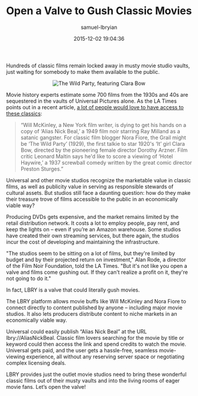 ﻿---
author: samuel-lbryian
title: Open a Valve to Gush Classic Movies
date: '2015-12-02 19:04:36'
---

Hundreds of classic films remain locked away in musty movie studio vaults, just waiting for somebody to make them available to the public.

<p style="text-align: center;"><img src="http://i.imgur.com/Au1b610.jpg" alt="The Wild Party, featuring Clara Bow"></p>

Movie history experts estimate some 700 films from the 1930s and 40s are sequestered in the vaults of Universal Pictures alone. As the LA Times points out in a recent article, [a lot of people would love to have access to these classics](http://www.latimes.com/business/hiltzik/la-fi-hiltzik-20151025-column.html):

>“Will McKinley, a New York film writer, is dying to get his hands on a copy of ‘Alias Nick Beal,’ a 1949 film noir starring Ray Milland as a satanic gangster. For classic film blogger Nora Fiore, the Grail might be ‘The Wild Party’ (1929), the first talkie to star 1920's ‘It’ girl Clara Bow, directed by the pioneering female director Dorothy Arzner. Film critic Leonard Maltin says he'd like to score a viewing of ‘Hotel Haywire,’ a 1937 screwball comedy written by the great comic director Preston Sturges.”

Universal and other movie studios recognize the marketable value in classic films, as well as publicity value in serving as responsible stewards of cultural assets. But studios still face a daunting question: how do they make their treasure trove of films accessible to the public in an economically viable way?

Producing DVDs gets expensive, and the market remains limited by the retail distribution network. It costs a lot to employ people, pay rent, and keep the lights on – even if you’re an Amazon warehouse. Some studios have created their own streaming services, but there again, the studios incur the cost of developing and maintaining the infrastructure.

"The studios seem to be sitting on a lot of films, but they're limited by budget and by their projected return on investment," Alan Rode, a director of the Film Noir Foundation, told the LA Times. "But it's not like you open a valve and films come gushing out. If they can't realize a profit on it, they're not going to do it."

In fact, LBRY is a valve that could literally gush movies.

The LBRY platform allows movie buffs like Will McKinley and Nora Fiore to connect directly to content published by anyone – including major movie studios. It also lets producers distribute content to niche markets in an economically viable way.

Universal could easily publish “Alias Nick Beal” at the URL lbry://AliasNickBeal. Classic film lovers searching for the movie by title or keyword could then access the link and spend credits to watch the movie. Universal gets paid, and the user gets a hassle-free, seamless movie-viewing experience, all without any reserving server space or negotiating complex licensing deals.

LBRY provides just the outlet movie studios need to bring these wonderful classic films out of their musty vaults and into the living rooms of eager movie fans. Let’s open the valve!
